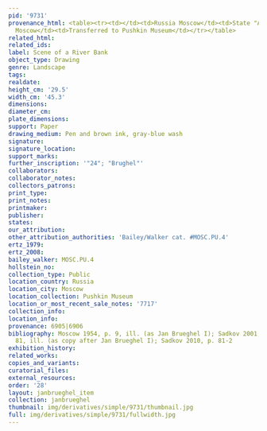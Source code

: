 ```yaml
---
pid: '9731'
provenance_html: <table><tr><td></td><td>Russia Moscow</td><td>State "Antiquariat"</td></tr><tr><td>1937</td><td>Russia
  Moscow</td><td>Transferred to Pushkin Museum</td></tr></table>
related_html:
related_ids:
label: Scene of a River Bank
object_type: Drawing
genre: Landscape
tags:
realdate:
height_cm: '29.5'
width_cm: '45.3'
dimensions:
diameter_cm:
plate_dimensions:
support: Paper
drawing_medium: Pen and brown ink, gray-blue wash
signature:
signature_location:
support_marks:
further_inscription: '"24"; "Brughel"'
collaborators:
collaborator_notes:
collectors_patrons:
print_type:
print_notes:
printmaker:
publisher:
states:
our_attribution:
other_attribution_authorities: 'Bailey/Walker cat. #MOSC.PU.4'
ertz_1979:
ertz_2008:
bailey_walker: MOSC.PU.4
hollstein_no:
collection_type: Public
location_country: Russia
location_city: Moscow
location_collection: Pushkin Museum
location_or_most_recent_sale_notes: '7717'
collection_info:
location_info:
provenance: 6905|6906
bibliography: Moscow 1954, p. 9, ill. (as Jan Brueghel I); Sadkov 2001, p. 75, nr.
  81, ill. (as copy after Jan Brueghel I); Sadkov 2010, p. 81-2
exhibition_history:
related_works:
copies_and_variants:
curatorial_files:
external_resources:
order: '28'
layout: janbrueghel_item
collection: janbrueghel
thumbnail: img/derivatives/simple/9731/thumbnail.jpg
full: img/derivatives/simple/9731/fullwidth.jpg
---
```

